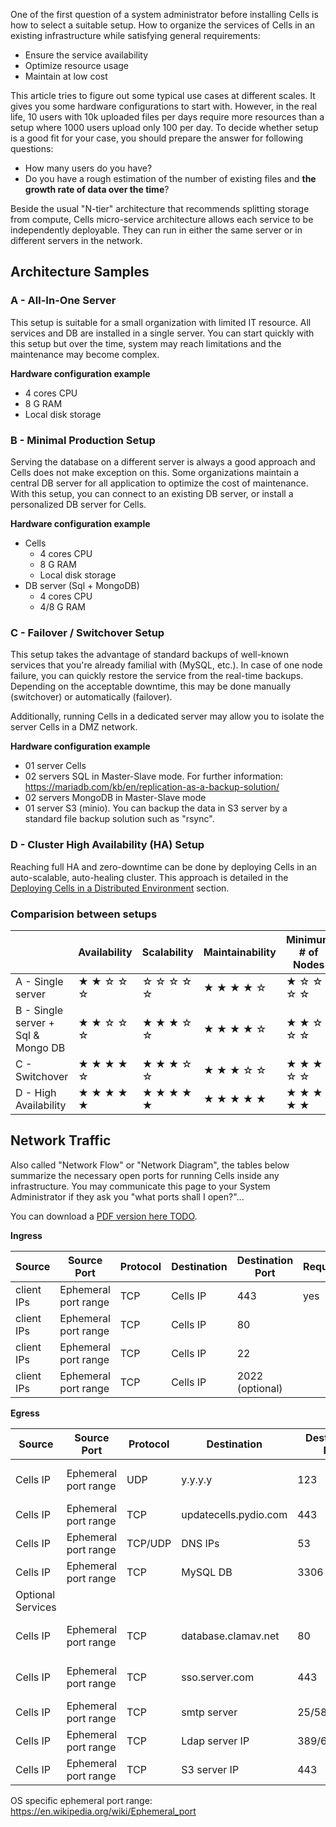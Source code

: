 One of the first question of a system administrator before installing Cells is how to select a suitable setup. How to organize the services of Cells in an existing infrastructure while satisfying general requirements:

- Ensure the service availability
- Optimize resource usage
- Maintain at low cost

This article tries to figure out some typical use cases at different scales. It gives you some hardware configurations to start with. However, in the real life, 10 users with 10k uploaded files per days require more resources than a setup where 1000 users upload only 100 per day. To decide whether setup is a good fit for your case, you should prepare the answer for following questions:

- How many users do you have?
- Do you have a rough estimation of the number of existing files and **the growth rate of data over the time**?


Beside the usual "N-tier" architecture that recommends splitting storage from compute, Cells micro-service architecture allows each service to be independently deployable. They can run in either the same server or in different servers in the network.

## Architecture Samples

### A - All-In-One Server

This setup is suitable for a small organization with limited IT resource. All services and DB are installed in a single server. You can start quickly with this setup but over the time, system may reach limitations and the maintenance may become complex.

**Hardware configuration example**

- 4 cores CPU
- 8 G RAM
- Local disk storage

### B - Minimal Production Setup

Serving the database on a different server is always a good approach and Cells does not make exception on this. Some organizations maintain a central DB server for all application to optimize the cost of maintenance. With this setup, you can connect to an existing DB server, or install a personalized DB server for Cells.

**Hardware configuration example**

- Cells
  - 4 cores CPU
  - 8 G RAM
  - Local disk storage
- DB server (Sql + MongoDB)
  - 4 cores CPU
  - 4/8 G RAM
  

### C - Failover / Switchover Setup

This setup takes the advantage of standard backups of well-known services that you're already familial with (MySQL, etc.). In case of one node failure, you can quickly restore the service from the real-time backups. Depending on the acceptable downtime, this may be done manually (switchover) or automatically (failover). 

Additionally, running Cells in a dedicated server may allow you to isolate the server Cells in a DMZ network.

**Hardware configuration example**

- 01 server Cells
- 02 servers SQL in Master-Slave mode. For further information: https://mariadb.com/kb/en/replication-as-a-backup-solution/
- 02 servers MongoDB in Master-Slave mode
- 01 server S3 (minio). You can backup the data in S3 server by a standard file backup solution such as "rsync".

### D - Cluster High Availability (HA) Setup

Reaching full HA and zero-downtime can be done by deploying Cells in an auto-scalable, auto-healing cluster. This approach is detailed in the [Deploying Cells in a Distributed Environment](./deploying-cells-distributed-environment) section.

### Comparision between setups

|                                    | Availability                             | Scalability                              | Maintainability                          | Minimum # of Nodes                       |
|------------------------------------|------------------------------------------|------------------------------------------|------------------------------------------|------------------------------------------|
| A - Single server                  | &#9733; &#9733; &#9734; &#9734; &#9734;  | &#9734; &#9734; &#9734; &#9734; &#9734;  | &#9733; &#9733; &#9733; &#9733; &#9734;  | &#9733; &#9734; &#9734; &#9734; &#9734;  |
| B - Single server + Sql & Mongo DB | &#9733; &#9733; &#9734; &#9734; &#9734;  | &#9733; &#9733; &#9733; &#9734; &#9734;  | &#9733; &#9733; &#9733; &#9733; &#9734;  | &#9733; &#9733; &#9734; &#9734;  &#9734; |
| C - Switchover                     | &#9733; &#9733; &#9733; &#9733;  &#9734; | &#9733; &#9733; &#9733; &#9734;  &#9734; | &#9733; &#9733; &#9733; &#9734;  &#9734; | &#9733; &#9733; &#9733; &#9734;  &#9734; |
| D - High Availability              | &#9733; &#9733; &#9733; &#9733; &#9733;  | &#9733; &#9733; &#9733; &#9733; &#9733;  | &#9733; &#9733; &#9733; &#9733;  &#9733; | &#9733; &#9733; &#9733; &#9733;  &#9733; |

## Network Traffic

Also called "Network Flow" or "Network Diagram", the tables below summarize the necessary open ports for running Cells inside any infrastructure. You may communicate this page to your System Administrator if they ask you "what ports shall I open?"...

You can download a [PDF version here TODO](TODO).

**Ingress**

|Source|Source Port|Protocol|Destination|Destination Port | Required | Comment
|---|---|---|---|---|---|---| 
|client IPs|Ephemeral port range|TCP|Cells IP|443|yes|https & http/2|
|client IPs|Ephemeral port range|TCP|Cells IP|80||http redirection|
|client IPs|Ephemeral port range|TCP|Cells IP|22||ssh|
|client IPs|Ephemeral port range|TCP|Cells IP|2022 (optional)||sftp service|

**Egress**

|Source|Source Port|Protocol|Destination|Destination Port | Required | Comment
|---|---|---|---|---|---|---| 
|Cells IP|Ephemeral port range|UDP|y.y.y.y|123|yes|ntp/chrony for time synchronization|
|Cells IP|Ephemeral port range|TCP|updatecells.pydio.com|443||Update cells service|
|Cells IP|Ephemeral port range|TCP/UDP|DNS IPs|53||Dns service|
|Cells IP|Ephemeral port range|TCP|MySQL DB|3306||MySQL DB |
|Optional Services|
|Cells IP|Ephemeral port range|TCP|database.clamav.net|80|| freshclam for antivirus service
|Cells IP|Ephemeral port range|TCP|sso.server.com|443||sso server such as saml, openid connect, adfs| 
|Cells IP|Ephemeral port range|TCP|smtp server|25/587/465||SMTP server
|Cells IP|Ephemeral port range|TCP|Ldap server IP|389/636/3268|| Ldap server
|Cells IP|Ephemeral port range|TCP|S3 server IP|443|| S3 service object


OS specific ephemeral port range: https://en.wikipedia.org/wiki/Ephemeral_port
